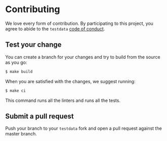 # Contributing

We love every form of contribution. By participating to this project, you
agree to abide to the `testdata` [code of conduct](/CODE_OF_CONDUCT.md).

## Test your change

You can create a branch for your changes and try to build from the source as
you go:

``` sh
$ make build
```

When you are satisfied with the changes, we suggest running:

``` sh
$ make ci
```

This command runs all the linters and runs all the tests.

## Submit a pull request

Push your branch to your `testdata` fork and open a pull request against
the master branch.

